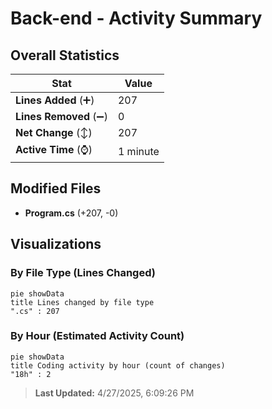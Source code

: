 # Back-end - Activity Summary 

## Overall Statistics

| Stat                   | Value                                                             |
| ---------------------- | ----------------------------------------------------------------- |
| **Lines Added** (➕)   | 207                                          |
| **Lines Removed** (➖) | 0                                        |
| **Net Change** (↕)    | 207                |
| **Active Time** (⌚)   | 1 minute |


## Modified Files
- **Program.cs** (+207, -0)

## Visualizations

### By File Type (Lines Changed)

```mermaid
pie showData
title Lines changed by file type
".cs" : 207
```

### By Hour (Estimated Activity Count)

```mermaid
pie showData
title Coding activity by hour (count of changes)
"18h" : 2
```


> **Last Updated:** 4/27/2025, 6:09:26 PM